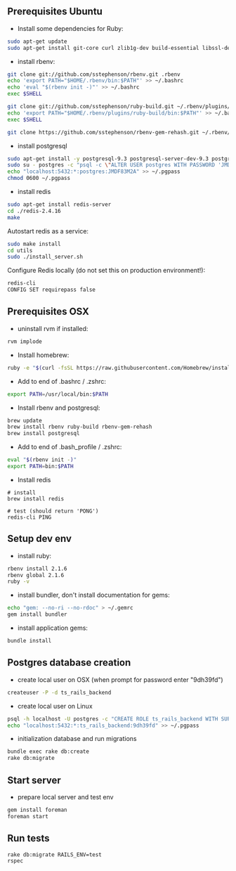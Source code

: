 ## Prerequisites Ubuntu


* Install some dependencies for Ruby:
```bash
sudo apt-get update
sudo apt-get install git-core curl zlib1g-dev build-essential libssl-dev libreadline-dev libyaml-dev libsqlite3-dev sqlite3 libxml2-dev libxslt1-dev libcurl4-openssl-dev python-software-properties libffi-dev
```

* install rbenv:
```bash
git clone git://github.com/sstephenson/rbenv.git .rbenv
echo 'export PATH="$HOME/.rbenv/bin:$PATH"' >> ~/.bashrc
echo 'eval "$(rbenv init -)"' >> ~/.bashrc
exec $SHELL

git clone git://github.com/sstephenson/ruby-build.git ~/.rbenv/plugins/ruby-build
echo 'export PATH="$HOME/.rbenv/plugins/ruby-build/bin:$PATH"' >> ~/.bashrc
exec $SHELL

git clone https://github.com/sstephenson/rbenv-gem-rehash.git ~/.rbenv/plugins/rbenv-gem-rehash
```

* install postgresql

```bash
sudo apt-get install -y postgresql-9.3 postgresql-server-dev-9.3 postgresql-contrib-9.3 postgresql-client-9.3 postgresql-doc-9.3  libpq-dev
sudo su - postgres -c "psql -c \"ALTER USER postgres WITH PASSWORD 'JMDF83M2A';\""
echo "localhost:5432:*:postgres:JMDF83M2A" >> ~/.pgpass
chmod 0600 ~/.pgpass
```

* install redis

```bash
sudo apt-get install redis-server
cd ./redis-2.4.16
make
```
Autostart redis as a service:
```bash
sudo make install
cd utils
sudo ./install_server.sh
```
Configure Redis locally (do not set this on production environment!):
```bash
redis-cli 
CONFIG SET requirepass false
```

## Prerequisites OSX

* uninstall rvm if installed:
```bash
rvm implode
```

* Install homebrew:
```bash
ruby -e "$(curl -fsSL https://raw.githubusercontent.com/Homebrew/install/master/install)"
```

* Add to end of .bashrc / .zshrc:
```bash
export PATH=/usr/local/bin:$PATH
```

* Install rbenv and postgresql:
```bash
brew update
brew install rbenv ruby-build rbenv-gem-rehash
brew install postgresql
```

* Add to end of .bash_profile / .zshrc:
```bash
eval "$(rbenv init -)"
export PATH=bin:$PATH
```

* Install redis
```
# install
brew install redis

# test (should return 'PONG')
redis-cli PING
```

## Setup dev env

* install ruby:
```bash
rbenv install 2.1.6
rbenv global 2.1.6
ruby -v
```

* install bundler, don't install documentation for gems:
```bash
echo "gem: --no-ri --no-rdoc" > ~/.gemrc
gem install bundler
```

* install application gems:
```bash
bundle install
```


## Postgres database creation

* create local user on OSX (when prompt for password enter "9dh39fd")
```bash
createuser -P -d ts_rails_backend
```

* create local user on Linux
```bash
psql -h localhost -U postgres -c "CREATE ROLE ts_rails_backend WITH SUPERUSER LOGIN PASSWORD '9dh39fd'"
echo "localhost:5432:*:ts_rails_backend:9dh39fd" >> ~/.pgpass
```

* initialization database and run migrations
```bash
bundle exec rake db:create
rake db:migrate
```


## Start server

* prepare local server and test env

```bash
gem install foreman
foreman start
```


## Run tests

```bash
rake db:migrate RAILS_ENV=test
rspec
```
